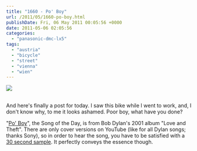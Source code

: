```yaml
---
title: "1660 - Po' Boy"
url: /2011/05/1660-po-boy.html
publishDate: Fri, 06 May 2011 00:05:56 +0000
date: 2011-05-06 02:05:56
categories: 
  - "panasonic-dmc-lx5"
tags: 
  - "austria"
  - "bicycle"
  - "street"
  - "vienna"
  - "wien"
---
```

<div class="container">
<div class="center"><a target="_blank" href="https://d25zfm9zpd7gm5.cloudfront.net/1200x1200/2011/20110505_172346_ps.jpg"><img src="https://d25zfm9zpd7gm5.cloudfront.net/0600x0600/2011/20110505_172346_ps.jpg" /></a></div>
</div>
<br />

And here's finally a post for today. I saw this bike while I went to work, and, I don't know why, to me it looks ashamed. Poor boy, what have you done?

 "<a target="_blank" href="http://www.lyricsmode.com/lyrics/b/bob_dylan/po_boy.html">Po' Boy</a>", the Song of the Day, is from Bob Dylan's 2001 album "Love and Theft". There are only cover versions on YouTube (like for all Dylan songs; thanks Sony), so in order to hear the song, you have to be satisfied with a <a target="_blank" href="http://www.bobdylan.com/sites/www.bobdylan.com/themes/dylan/player.php?song_nid=886&album_nid=6311">30 second sample</a>. It perfectly conveys the essence though.
